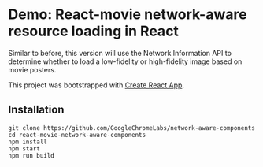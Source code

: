 
# Demo: React-movie network-aware resource loading in React

Similar to before, this version will use the Network Information API to determine whether to load a low-fidelity or high-fidelity image based on movie posters.

This project was bootstrapped with [Create React App](https://github.com/facebookincubator/create-react-app).

## Installation
```
git clone https://github.com/GoogleChromeLabs/network-aware-components
cd react-movie-network-aware-components
npm install
npm start
npm run build
```
